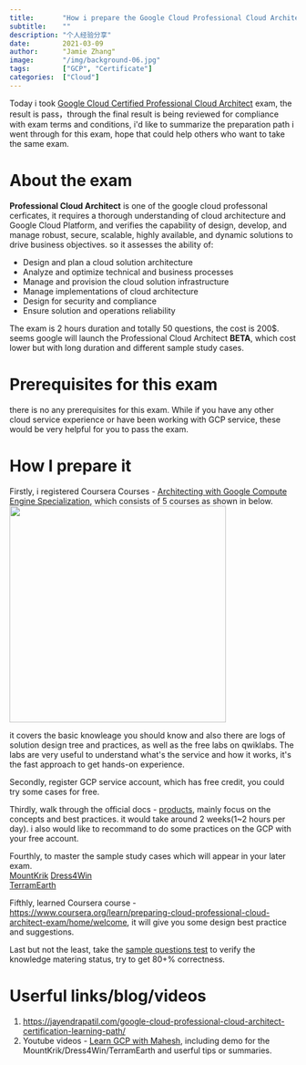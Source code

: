 ```yaml
---
title:       "How i prepare the Google Cloud Professional Cloud Architect Certificate"
subtitle:    ""
description: "个人经验分享"
date:        2021-03-09
author:      "Jamie Zhang"
image:       "/img/background-06.jpg"
tags:        ["GCP", "Certificate"]
categories:  ["Cloud"]
---
```


Today i took [Google Cloud Certified Professional Cloud Architect](https://cloud.google.com/certification/cloud-architect) exam, the result is pass，through the final result is being reviewed for compliance with exam terms and conditions, i'd like to summarize the preparation path i went through for this exam, hope that could help others who want to take the same exam.

# About the exam
**Professional Cloud Architect** is one of the google cloud professonal cerficates, it requires a thorough understanding of cloud architecture and Google Cloud Platform, and verifies the capability of design, develop, and manage robust, secure, scalable, highly available, and dynamic solutions to drive business objectives. so it assesses the ability of:  
 - Design and plan a cloud solution architecture  
 - Analyze and optimize technical and business processes  
 - Manage and provision the cloud solution infrastructure  
 - Manage implementations of cloud architecture  
 - Design for security and compliance  
 - Ensure solution and operations reliability  

The exam is 2 hours duration and totally 50 questions, the cost is 200$.  seems google will launch the Professional Cloud Architect **BETA**, which cost lower but with long duration and different sample study cases.

# Prerequisites for this exam
there is no any prerequisites for this exam. While if you have any other cloud service experience or have been working with GCP service, these would be very helpful for you to pass the exam.

# How I prepare it
Firstly, i registered Coursera Courses - [Architecting with Google Compute Engine Specialization](https://www.coursera.org/specializations/gcp-architecture), which consists of 5 courses as shown in below.
<img src='/img/2021-03-09-gcp-professional-cerified-architecture-prep/coursera-course-list.png' style="height: 380px;margin-left: 0px; margin-top: 0px;"/>

it covers the basic knowleage you should know and also there are logs of solution design tree and practices, as well as the free labs on qwiklabs. The labs are very useful to understand what's the service and how it works, it's the fast approach to get hands-on experience.

Secondly, register GCP service account, which has free credit, you could try some cases for free.  

Thirdly, walk through the official docs - [products](https://cloud.google.com/products), mainly focus on the concepts and best practices. it would take around 2 weeks(1~2 hours per day).  i also would like to recommand to do some practices on the GCP with your free account.

Fourthly, to master the sample study cases which will appear in your later exam.  
[MountKrik](https://jayendrapatil.com/google-cloud-mountkirk-games-case-study/)
[Dress4Win](https://jayendrapatil.com/google-cloud-dress4win-case-study/)  
[TerramEarth](https://jayendrapatil.com/google-cloud-terramearth-case-study/)

Fifthly, learned Coursera course - https://www.coursera.org/learn/preparing-cloud-professional-cloud-architect-exam/home/welcome, it will give you some design best practice and suggestions.

Last but not the least, take the [sample questions test](https://cloud.google.com/certification/sample-questions/cloud-architect) to verify the knowledge matering status, try to get 80+% correctness.

# Userful links/blog/videos
1. https://jayendrapatil.com/google-cloud-professional-cloud-architect-certification-learning-path/
2. Youtube videos - [Learn GCP with Mahesh](https://www.youtube.com/channel/UCL8vwy2jhEtQrC-Rx6qzCZg), including demo for the MountKrik/Dress4Win/TerramEarth and userful tips or summaries.


 